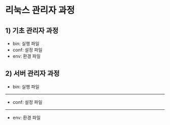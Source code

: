 # 리눅스 관리자 과정 

## 1) 기초 관리자 과정 
* bin: 실행 파일
* conf: 설정 파일
* env: 환경 파일 

## 2) 서버 관리자 과정
* bin: 실행 파일
----
* conf: 설정 파일
---- 
* env: 환경 파일 

